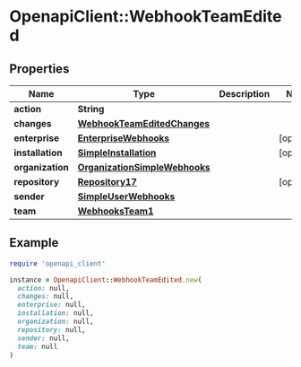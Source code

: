 # OpenapiClient::WebhookTeamEdited

## Properties

| Name | Type | Description | Notes |
| ---- | ---- | ----------- | ----- |
| **action** | **String** |  |  |
| **changes** | [**WebhookTeamEditedChanges**](WebhookTeamEditedChanges.md) |  |  |
| **enterprise** | [**EnterpriseWebhooks**](EnterpriseWebhooks.md) |  | [optional] |
| **installation** | [**SimpleInstallation**](SimpleInstallation.md) |  | [optional] |
| **organization** | [**OrganizationSimpleWebhooks**](OrganizationSimpleWebhooks.md) |  |  |
| **repository** | [**Repository17**](Repository17.md) |  | [optional] |
| **sender** | [**SimpleUserWebhooks**](SimpleUserWebhooks.md) |  |  |
| **team** | [**WebhooksTeam1**](WebhooksTeam1.md) |  |  |

## Example

```ruby
require 'openapi_client'

instance = OpenapiClient::WebhookTeamEdited.new(
  action: null,
  changes: null,
  enterprise: null,
  installation: null,
  organization: null,
  repository: null,
  sender: null,
  team: null
)
```

